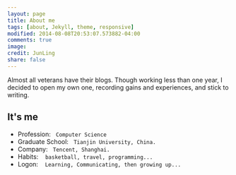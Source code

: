 ```yaml
---
layout: page
title: About me
tags: [about, Jekyll, theme, responsive]
modified: 2014-08-08T20:53:07.573882-04:00
comments: true
image:
credit: JunLing
share: false
---
```


Almost all veterans have their blogs. Though working less than one year, I decided to open my own one, recording gains and experiences, and stick to writing.

## It's me

* Profession: &nbsp;&nbsp;`Computer Science`
* Graduate School: &nbsp;&nbsp;`Tianjin University, China.`
* Company:  &nbsp;&nbsp;`Tencent, Shanghai.`
* Habits:  &nbsp;&nbsp; `basketball, travel, programming...`
* Logon: &nbsp;&nbsp;  `Learning, Communicating, then growing up...`

<!--a markdown="0" href="{{ site.url }}/theme-setup" class="btn">Install Minimal Mistakes Theme</a-->
